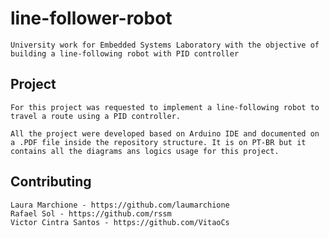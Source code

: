 # line-follower-robot
    University work for Embedded Systems Laboratory with the objective of building a line-following robot with PID controller

## Project
    For this project was requested to implement a line-following robot to travel a route using a PID controller.

    All the project were developed based on Arduino IDE and documented on a .PDF file inside the repository structure. It is on PT-BR but it contains all the diagrams ans logics usage for this project.

## Contributing
    Laura Marchione - https://github.com/laumarchione
    Rafael Sol - https://github.com/rssm
    Victor Cintra Santos - https://github.com/VitaoCs